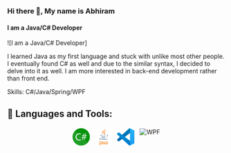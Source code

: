 ### Hi there 👋, My name is Abhiram
#### I am a Java/C# Developer
![I am a Java/C# Developer]

I learned Java as my first language and stuck with unlike most other people. I eventually found C# as well and due to the similar syntax, I decided to delve into it as well. I am more interested in back-end development rather than front end.

Skills: C#/Java/Spring/WPF

## 🧰 Languages and Tools:
<p align="center">
<img src="https://raw.githubusercontent.com/github/explore/80688e429a7d4ef2fca1e82350fe8e3517d3494d/topics/csharp/csharp.png" alt="Csharp" height="40" style="vertical-align:top; margin:4px">
<img src="https://raw.githubusercontent.com/github/explore/80688e429a7d4ef2fca1e82350fe8e3517d3494d/topics/java/java.png" alt="Java" height="40" style="vertical-align:top; margin:4px">
<img src="https://raw.githubusercontent.com/github/explore/80688e429a7d4ef2fca1e82350fe8e3517d3494d/topics/visual-studio-code/visual-studio-code.png" alt="VS Code" height="40" style="vertical-align:top; margin:4px">
  <img src="https://raw.githubusercontent.com/github/explore/80688e429a7d4ef2fca1e82350fe8e3517d3494d/topics/wpf/wpf.png" alt="WPF" height="40" style="vertical-align:top; margin:4px">
</p>




